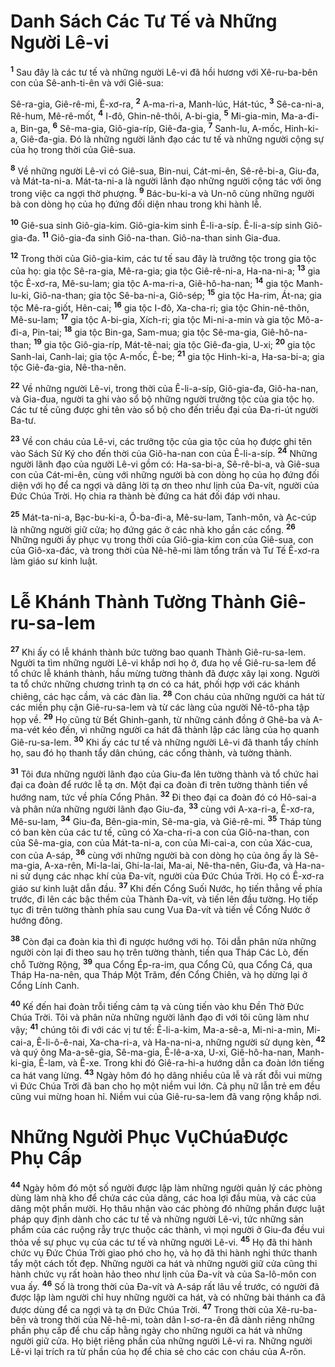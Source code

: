 # Danh Sách Các Tư Tế và Những Người Lê-vi

<sup><b>1</b></sup> Sau đây là các tư tế và những người Lê-vi đã hồi hương với Xê-ru-ba-bên con của Sê-anh-ti-ên và với Giê-sua:

Sê-ra-gia, Giê-rê-mi, Ê-xơ-ra, <sup><b>2</b></sup> A-ma-ri-a, Manh-lúc, Hát-túc, <sup><b>3</b></sup> Sê-ca-ni-a, Rê-hum, Mê-rê-mốt, <sup><b>4</b></sup> I-đô, Ghin-nê-thôi, A-bi-gia, <sup><b>5</b></sup> Mi-gia-min, Ma-a-đi-a, Bin-ga, <sup><b>6</b></sup> Sê-ma-gia, Giô-gia-ríp, Giê-đa-gia, <sup><b>7</b></sup> Sanh-lu, A-mốc, Hinh-ki-a, Giê-đa-gia. Ðó là những người lãnh đạo các tư tế và những người cộng sự của họ trong thời của Giê-sua.

<sup><b>8</b></sup> Về những người Lê-vi có Giê-sua, Bin-nui, Cát-mi-ên, Sê-rê-bi-a, Giu-đa, và Mát-ta-ni-a. Mát-ta-ni-a là người lãnh đạo những người cộng tác với ông trong việc ca ngợi thờ phượng. <sup><b>9</b></sup> Bác-bu-ki-a và Un-nô cùng những người bà con dòng họ của họ đứng đối diện nhau trong khi hành lễ.

<sup><b>10</b></sup> Giê-sua sinh Giô-gia-kim. Giô-gia-kim sinh Ê-li-a-síp. Ê-li-a-síp sinh Giô-gia-đa. <sup><b>11</b></sup> Giô-gia-đa sinh Giô-na-than. Giô-na-than sinh Gia-đua.

<sup><b>12</b></sup> Trong thời của Giô-gia-kim, các tư tế sau đây là trưởng tộc trong gia tộc của họ: gia tộc Sê-ra-gia, Mê-ra-gia; gia tộc Giê-rê-ni-a, Ha-na-ni-a; <sup><b>13</b></sup> gia tộc Ê-xơ-ra, Mê-su-lam; gia tộc A-ma-ri-a, Giê-hô-ha-nan; <sup><b>14</b></sup> gia tộc Manh-lu-ki, Giô-na-than; gia tộc Sê-ba-ni-a, Giô-sép; <sup><b>15</b></sup> gia tộc Ha-rim, Át-na; gia tộc Mê-ra-giốt, Hên-cai; <sup><b>16</b></sup> gia tộc I-đô, Xa-cha-ri; gia tộc Ghin-nê-thôn, Mê-su-lam; <sup><b>17</b></sup> gia tộc A-bi-gia, Xích-ri; gia tộc Mi-ni-a-min và gia tộc Mô-a-đi-a, Pin-tai; <sup><b>18</b></sup> gia tộc Bin-ga, Sam-mua; gia tộc Sê-ma-gia, Giê-hô-na-than; <sup><b>19</b></sup> gia tộc Giô-gia-ríp, Mát-tê-nai; gia tộc Giê-đa-gia, U-xi; <sup><b>20</b></sup> gia tộc Sanh-lai, Canh-lai; gia tộc A-mốc, Ê-be; <sup><b>21</b></sup> gia tộc Hinh-ki-a, Ha-sa-bi-a; gia tộc Giê-đa-gia, Nê-tha-nên.

<sup><b>22</b></sup> Về những người Lê-vi, trong thời của Ê-li-a-síp, Giô-gia-đa, Giô-ha-nan, và Gia-đua, người ta ghi vào sổ bộ những người trưởng tộc của gia tộc họ. Các tư tế cũng được ghi tên vào sổ bộ cho đến triều đại của Ða-ri-út người Ba-tư.

<sup><b>23</b></sup> Về con cháu của Lê-vi, các trưởng tộc của gia tộc của họ được ghi tên vào Sách Sử Ký cho đến thời của Giô-ha-nan con của Ê-li-a-síp. <sup><b>24</b></sup> Những người lãnh đạo của người Lê-vi gồm có: Ha-sa-bi-a, Sê-rê-bi-a, và Giê-sua con của Cát-mi-ên, cùng với những người bà con dòng họ của họ đứng đối diện với họ để ca ngợi và dâng lời tạ ơn theo như lịnh của Ða-vít, người của Ðức Chúa Trời. Họ chia ra thành bè đứng ca hát đối đáp với nhau.

<sup><b>25</b></sup> Mát-ta-ni-a, Bạc-bu-ki-a, Ô-ba-đi-a, Mê-su-lam, Tanh-môn, và Ạc-cúp là những người giữ cửa; họ đứng gác ở các nhà kho gần các cổng. <sup><b>26</b></sup> Những người ấy phục vụ trong thời của Giô-gia-kim con của Giê-sua, con của Giô-xa-đác, và trong thời của Nê-hê-mi làm tổng trấn và Tư Tế Ê-xơ-ra làm giáo sư kinh luật.

# Lễ Khánh Thành Tường Thành Giê-ru-sa-lem

<sup><b>27</b></sup> Khi ấy có lễ khánh thành bức tường bao quanh Thành Giê-ru-sa-lem. Người ta tìm những người Lê-vi khắp nơi họ ở, đưa họ về Giê-ru-sa-lem để tổ chức lễ khánh thành, hầu mừng tường thành đã được xây lại xong. Người ta tổ chức những chương trình tạ ơn có ca hát, phối hợp với các khánh chiêng, các hạc cầm, và các đàn lia. <sup><b>28</b></sup> Con cháu của những người ca hát từ các miền phụ cận Giê-ru-sa-lem và từ các làng của người Nê-tô-pha tập họp về. <sup><b>29</b></sup> Họ cũng từ Bết Ghinh-ganh, từ những cánh đồng ở Ghê-ba và A-ma-vét kéo đến, vì những người ca hát đã thành lập các làng của họ quanh Giê-ru-sa-lem. <sup><b>30</b></sup> Khi ấy các tư tế và những người Lê-vi đã thanh tẩy chính họ, sau đó họ thanh tẩy dân chúng, các cổng thành, và tường thành.

<sup><b>31</b></sup> Tôi đưa những người lãnh đạo của Giu-đa lên tường thành và tổ chức hai đại ca đoàn để rước lễ tạ ơn. Một đại ca đoàn đi trên tường thành tiến về hướng nam, tức về phía Cổng Phân. <sup><b>32</b></sup> Ði theo đại ca đoàn đó có Hô-sai-a và phân nửa những người lãnh đạo Giu-đa, <sup><b>33</b></sup> cùng với A-xa-ri-a, Ê-xơ-ra, Mê-su-lam, <sup><b>34</b></sup> Giu-đa, Bên-gia-min, Sê-ma-gia, và Giê-rê-mi. <sup><b>35</b></sup> Tháp tùng có ban kèn của các tư tế, cũng có Xa-cha-ri-a con của Giô-na-than, con của Sê-ma-gia, con của Mát-ta-ni-a, con của Mi-cai-a, con của Xác-cua, con của A-sáp, <sup><b>36</b></sup> cùng với những người bà con dòng họ của ông ấy là Sê-ma-gia, A-xa-rên, Mi-la-lai, Ghi-la-lai, Ma-ai, Nê-tha-nên, Giu-đa, và Ha-na-ni sử dụng các nhạc khí của Ða-vít, người của Ðức Chúa Trời. Họ có Ê-xơ-ra giáo sư kinh luật dẫn đầu. <sup><b>37</b></sup> Khi đến Cổng Suối Nước, họ tiến thẳng về phía trước, đi lên các bậc thềm của Thành Ða-vít, và tiến lên đầu tường. Họ tiếp tục đi trên tường thành phía sau cung Vua Ða-vít và tiến về Cổng Nước ở hướng đông.

<sup><b>38</b></sup> Còn đại ca đoàn kia thì đi ngược hướng với họ. Tôi dẫn phân nửa những người còn lại đi theo sau họ trên tường thành, tiến qua Tháp Các Lò, đến chỗ Tường Rộng, <sup><b>39</b></sup> qua Cổng Ép-ra-im, qua Cổng Cũ, qua Cổng Cá, qua Tháp Ha-na-nên, qua Tháp Một Trăm, đến Cổng Chiên, và họ dừng lại ở Cổng Lính Canh.

<sup><b>40</b></sup> Kế đến hai đoàn trỗi tiếng cảm tạ và cùng tiến vào khu Ðền Thờ Ðức Chúa Trời. Tôi và phân nửa những người lãnh đạo đi với tôi cũng làm như vậy; <sup><b>41</b></sup> chúng tôi đi với các vị tư tế: Ê-li-a-kim, Ma-a-sê-a, Mi-ni-a-min, Mi-cai-a, Ê-li-ô-ê-nai, Xa-cha-ri-a, và Ha-na-ni-a, những người sử dụng kèn, <sup><b>42</b></sup> và quý ông Ma-a-sê-gia, Sê-ma-gia, Ê-lê-a-xa, U-xi, Giê-hô-ha-nan, Manh-ki-gia, Ê-lam, và Ê-xe. Trong khi đó Giê-ra-hi-a hướng dẫn ca đoàn lớn tiếng ca hát vang lừng. <sup><b>43</b></sup> Ngày hôm đó họ dâng nhiều của lễ và rất đỗi vui mừng vì Ðức Chúa Trời đã ban cho họ một niềm vui lớn. Cả phụ nữ lẫn trẻ em đều cũng vui mừng hoan hỉ. Niềm vui của Giê-ru-sa-lem đã vang rộng khắp nơi.

# Những Người Phục VụChúaÐược Phụ Cấp

<sup><b>44</b></sup> Ngày hôm đó một số người được lập làm những người quản lý các phòng dùng làm nhà kho để chứa các của dâng, các hoa lợi đầu mùa, và các của dâng một phần mười. Họ thâu nhận vào các phòng đó những phần được luật pháp quy định dành cho các tư tế và những người Lê-vi, tức những sản phẩm của các ruộng rẫy trực thuộc các thành, vì mọi người ở Giu-đa đều vui thỏa về sự phục vụ của các tư tế và những người Lê-vi. <sup><b>45</b></sup> Họ đã thi hành chức vụ Ðức Chúa Trời giao phó cho họ, và họ đã thi hành nghi thức thanh tẩy một cách tốt đẹp. Những người ca hát và những người giữ cửa cũng thi hành chức vụ rất hoàn hảo theo như lịnh của Ða-vít và của Sa-lô-môn con vua ấy. <sup><b>46</b></sup> Số là trong thời của Ða-vít và A-sáp rất lâu về trước, có người đã được lập làm người chỉ huy những người ca hát, và có những bài thánh ca đã được dùng để ca ngợi và tạ ơn Ðức Chúa Trời. <sup><b>47</b></sup> Trong thời của Xê-ru-ba-bên và trong thời của Nê-hê-mi, toàn dân I-sơ-ra-ên đã dành riêng những phần phụ cấp để chu cấp hằng ngày cho những người ca hát và những người giữ cửa. Họ biệt riêng phần của những người Lê-vi ra. Những người Lê-vi lại trích ra từ phần của họ để chia sẻ cho các con cháu của A-rôn.
